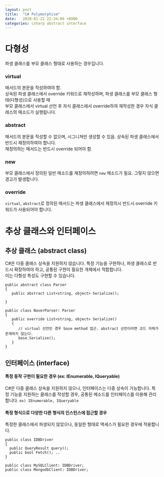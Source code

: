```yaml
---
layout: post
title:  "C# Polymorphism"
date:   2020-01-22 22:34:09 +0900
categories: csharp abstract interface
---
```


# 다형성
파생 클래스를 부모 클래스 형태로 사용하는 경우입니다.


### virtual
매서드의 본문을 작성하여야 함.  
상속된 파생 클래스에서 override 키워드로 재작성하며, 파생 클래스를 부모 클래스 형태(다형성)으로 사용할 때  
부모 클래스에서 virtual 선언 후 자식 클래스에서 override하여 재작성한 경우 자식 클래스의 매소드가 실행됩니다.  


### abstract
매서드의 본문을 작성할 수 없으며, 시그니쳐만 생성할 수 있음. 상속된 파생 클래스에서 반드시 재정의하여야 합니다.  
재정의하는 매서드는 반드시 override 되어야 함.


### new
부모 클래스에서 정의된 일반 메소드를 재정의하려면 `new` 메소드가 필요. 그렇지 않으면 경고가 발생합니다.  


### override
`virtual`, `abstract`로 정의된 매서드는 파생 클래스에서 재정의시 반드시 override 키워드가 사용되어야 합니다.


# 추상 클래스와 인터페이스
## 추상 클래스 (abstract class)
C#은 다중 클래스 상속을 지원하지 않습니다. 특정 기능을 구현하나, 파생 클래스로 반드시 확장하여야 하고,
공통된 구현이 필요한 개체에서 적합합니다.  
이는 다형성 특성도 구현할 수 있습니다.
```
public abstract class Parser
{
   public abstract List<string, object> Serialize();

}

public class NaverParser: Parser
{
   public override List<string, object> Serialize()
   {
      // virtual 선언인 경우 base method 접근. abstract 선언이라면 코드 자체가 존재하지 않는다.
      base.Serialize();
   }
}
```


## 인터페이스 (interface)
#### 특정 동작 구현이 필요한 경우 (ex: IEnumerable, IQueryable)
C#은 다중 클래스 상속을 지원하지 않으나, 인터페이스는 다중 상속이 가능합니다. 특정 기능을 지원하는 클래스를 작성할 경우, 공통된 메소드를 인터페이스를 이용해 관리합니다.
`ex) IEnumerable, IQueryable`

#### 특정 형식으로 다양한 다른 형식의 인스턴스에 접근할 경우
특정한 클래스에서 파생되지 않았으나, 동일한 형태로 액세스가 필요한 경우에 적용합니다.
```
public class IDBDriver
{
  public QueryResult query();
  public bool Fetch(); ..
}

public class MySQLClient: IDBDriver;
public class MongodbClient: IDBDriver;
```
